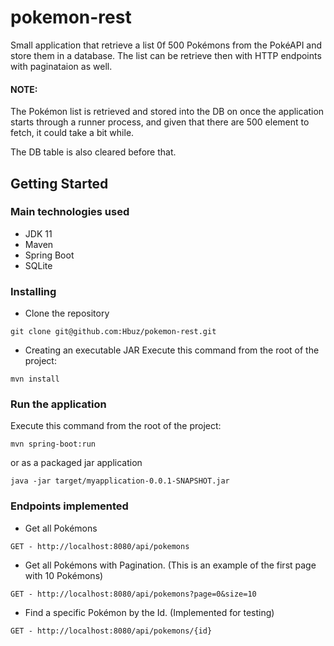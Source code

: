 # pokemon-rest
Small application that retrieve a list 0f 500 Pokémons from the PokéAPI and store them in a database.
The list can be retrieve then with HTTP endpoints with paginataion as well.

#### NOTE:
The Pokémon list is retrieved and stored into the DB on once the application starts through a runner process, and given that there are 500 element to fetch,
it could take a bit while.

The DB table is also cleared before that.



## Getting Started


### Main technologies used
 - JDK 11
 - Maven
 - Spring Boot
 - SQLite


### Installing
* Clone the repository
```
git clone git@github.com:Hbuz/pokemon-rest.git
```

* Creating an executable JAR
Execute this command from the root of the project:
```
mvn install
```

### Run the application
Execute this command from the root of the project:
```
mvn spring-boot:run
```
or as a packaged jar application
```
java -jar target/myapplication-0.0.1-SNAPSHOT.jar
```

### Endpoints implemented
* Get all Pokémons
```
GET - http://localhost:8080/api/pokemons
```

* Get all Pokémons with Pagination. (This is an example of the first page with 10 Pokémons)
```
GET - http://localhost:8080/api/pokemons?page=0&size=10
```

* Find a specific Pokémon by the Id. (Implemented for testing)
```
GET - http://localhost:8080/api/pokemons/{id}
```
